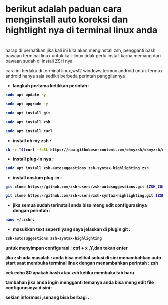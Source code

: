 <h1>berikut adalah paduan cara menginstall auto koreksi dan hightlight nya di terminal linux anda<h1></h1>

harap di perhatikan jika kali ini kita akan menginstall zsh, pengganti bash bawaan terminal linux
untuk kali-linux tidak perlu install karna memang dari bawaan sudah di install ZSH nya


cara ini berlaku di terminal linux,wsl2 windows,termux android
untuk termux android hanya saja sedikit berbeda perintah panggilannya

* <b>langkah pertama ketikkan perintah :<b>

```bash
sudo apt update -y
```
```bash
sudo apt upgrade -y
```
```bash
sudo apt install git
```
```bash
sudo apt install zsh
```
```bash
sudo apt install curl
```
* install oh my zsh :
```bash
sh -c "$(curl -fsSL https://raw.githubusercontent.com/ohmyzsh/ohmyzsh/master/tools/install.sh)"
```

* install plug-in nya :
```bash
sudo apt install zsh-autosuggestions zsh-syntax-highlighting zsh
```
* install costum plug-in :
```bash
git clone https://github.com/zsh-users/zsh-autosuggestions.git $ZSH_CUSTOM/plugins/zsh-autosuggestions
```
```bash
git clone https://github.com/zsh-users/zsh-syntax-highlighting.git $ZSH_CUSTOM/plugins/zsh-syntax-highlighting
```
* jika semua sudah terinstall anda bisa meng edit configurasinya dengan perintah :
```bash
nano ~/.zshrc
```

* masukkan text seperti yang saya jelaskan di plugin git :
```bash
zsh-autosuggestions zsh-syntax-highlighting
```


untuk menyimpan configurasi :
ctrl + x ,Y,dan tekan enter

jika zsh ada masalah :
anda bisa melihat solusi di sini menambahkan auto start saat membuka terminal linux dengan menambahkan perintah :
zsh

cek echo $0 apakah bash atau zsh ketika membuka tab baru

tambahan jika anda ingin mengganti temanya anda bisa meng edit file configurasinya disini :


sekian informasi ,senang bisa berbagi .






